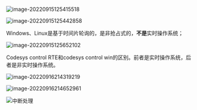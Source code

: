 ![image-20220915125415518](https://blog-pic-1313935212.cos.ap-guangzhou.myqcloud.com/imgs/image-20220915125415518.png)

![image-20220915125442858](https://blog-pic-1313935212.cos.ap-guangzhou.myqcloud.com/imgs/image-20220915125442858.png)

Windows、Linux是基于时间片轮询的，是非抢占式的，**不是**实时操作系统；

![image-20220915125652102](https://blog-pic-1313935212.cos.ap-guangzhou.myqcloud.com/imgs/image-20220915125652102.png)

Codesys control RTE和codesys control win的区别。前者是实时操作系统，后者是非实时操作系统。

![image-20220916214319219](https://blog-pic-1313935212.cos.ap-guangzhou.myqcloud.com/imgs/image-20220916214319219.png)

![image-20220916214652961](https://blog-pic-1313935212.cos.ap-guangzhou.myqcloud.com/imgs/image-20220916214652961.png)

![中断处理](https://blog-pic-1313935212.cos.ap-guangzhou.myqcloud.com/imgs/image-20220916215604120.png)